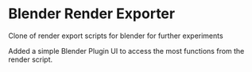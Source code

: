 # Blender Render Exporter
Clone of render export scripts for blender for further experiments

Added a simple Blender Plugin UI to access the most functions from the render script.
